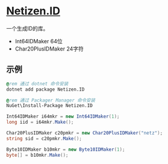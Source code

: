 # [Netizen.ID](https://github.com/chenshenchao/netizen-id)

一个生成ID的库。

- Int64IDMaker 64位
- Char20PlusIDMaker 24字符

## 示例

```bat
@rem 通过 dotnet 命令安装
dotnet add package Netizen.ID

@rem 通过 Packager Manager 命令安装
NuGet\Install-Package Netizen.ID
```

```csharp
Int64IDMaker i64mkr = new Int64IDMaker(1);
long iid = i64mkr.Make();

Char20PlusIDMaker c20pmkr = new Char20PlusIDMaker("netz");
string sid = c20pmkr.Make();

Byte10IDMaker b10mkr = new Byte10IDMaker(1);
byte[] = b10mkr.Make();
```
